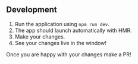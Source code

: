 ## Development

1. Run the application using `npm run dev`.
2. The app should launch automatically with HMR.
3. Make your changes.
4. See your changes live in the window!

Once you are happy with your changes make a PR!
